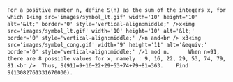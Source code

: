     For a positive number n, define S(n) as the sum of the integers x, for which 1<img src='images/symbol_lt.gif' width='10' height='10' alt='&lt;' border='0' style='vertical-align:middle;' />x<img src='images/symbol_lt.gif' width='10' height='10' alt='&lt;' border='0' style='vertical-align:middle;' />n and<br /> x3<img src='images/symbol_cong.gif' width='9' height='11' alt='&equiv;' border='0' style='vertical-align:middle;' />1 mod n.      When n=91, there are 8 possible values for x, namely : 9, 16, 22, 29, 53, 74, 79, 81.<br />  Thus, S(91)=9+16+22+29+53+74+79+81=363.    Find S(13082761331670030).      